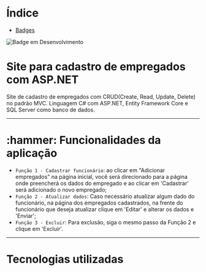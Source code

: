 <!DOCTYPE html>
<html lang="en">

# Índice

* [Badges](#badges)



![Badge em Desenvolvimento](http://img.shields.io/static/v1?label=STATUS&message=EM%20DESENVOLVIMENTO&color=GREEN&style=for-the-badge)

<h1>Site para cadastro de empregados com ASP.NET</h1>
Site de cadastro de empregados com CRUD(Create, Read, Update, Delete) no padrão MVC. Linguagem C# com ASP.NET, Entity Framework Core e SQL Server como banco de dados.

<hr>

<h1>:hammer: Funcionalidades da aplicação</h1>

- `Função 1 - Cadastrar funcionário`: ao clicar em "Adicionar empregados" na página inicial, você será direcionado para a página onde preencherá os dados do empregado e ao clicar em 'Cadastrar' será adicionado o novo empregado;
- `Função 2 - Atualizar dados`: Caso necessário atualizar algum dado do funcionário, na página dos empregados cadastrados, na frente do funcionário que deseja atualizar clique em 'Editar' e alterar os dados e 'Enviar';
- `Função 3 - Excluir`: Para exclusão, siga o mesmo passo da Função 2 e clique em 'Excluir'.

<hr>

<h1>Tecnologias utilizadas</h1>
